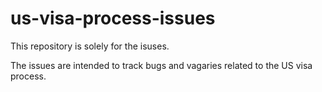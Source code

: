 # us-visa-process-issues

This repository is solely for the isuses.

The issues are intended to track bugs and vagaries related to the US visa process.
